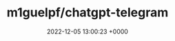 ---
title: "m1guelpf/chatgpt-telegram"
link: "https://github.com/m1guelpf/chatgpt-telegram"
date: "2022-12-05 13:00:23 +0000"
---